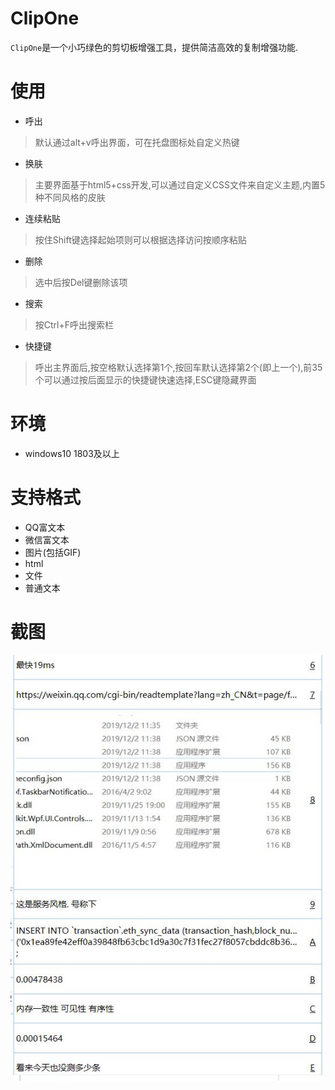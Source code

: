 # ClipOne
`ClipOne`是一个小巧绿色的剪切板增强工具，提供简洁高效的复制增强功能.

# 使用
- 呼出
>默认通过alt+v呼出界面，可在托盘图标处自定义热键
- 换肤
>  主要界面基于html5+css开发,可以通过自定义CSS文件来自定义主题,内置5种不同风格的皮肤
- 连续粘贴
>  按住Shift键选择起始项则可以根据选择访问按顺序粘贴
- 删除
> 选中后按Del键删除该项
- 搜索
> 按Ctrl+F呼出搜索栏
- 快捷键
> 呼出主界面后,按空格默认选择第1个,按回车默认选择第2个(即上一个),前35个可以通过按后面显示的快捷键快速选择,ESC键隐藏界面
# 环境
- windows10 1803及以上

# 支持格式
- QQ富文本
- 微信富文本
- 图片(包括GIF)
- html
- 文件
- 普通文本

# 截图
![截图](https://raw.githubusercontent.com/silentmoooon/ClipOne/master/image.jpg)

